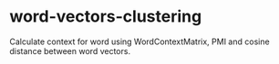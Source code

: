 # word-vectors-clustering
Calculate context for word using WordContextMatrix, PMI and cosine distance between word vectors.
